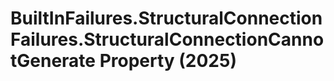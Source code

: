 # BuiltInFailures.StructuralConnectionFailures.StructuralConnectionCannotGenerate Property (2025)

﻿